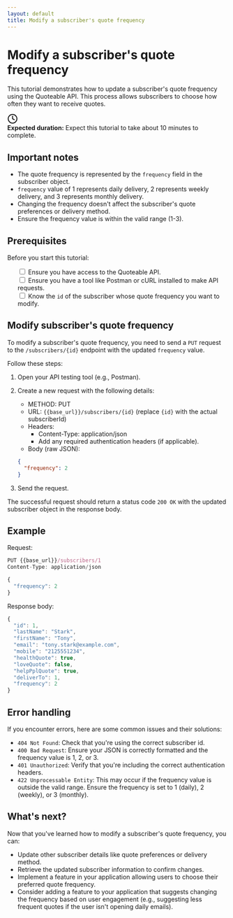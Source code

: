 ```yaml
---
layout: default
title: Modify a subscriber's quote frequency
---
```


# Modify a subscriber's quote frequency

This tutorial demonstrates how to update a subscriber's quote frequency using the Quoteable API. This process allows subscribers to choose how often they want to receive quotes.

<div class="tutorial-duration">
  <div class="icon-container">
    <svg xmlns="http://www.w3.org/2000/svg" width="24" height="24" viewBox="0 0 24 24" fill="none" stroke="currentColor" stroke-width="2" stroke-linecap="round" stroke-linejoin="round">
      <circle cx="12" cy="12" r="10"></circle>
      <polyline points="12 6 12 12 16 14"></polyline>
    </svg>
  </div>
  <div class="duration-text"><strong>Expected duration:</strong> Expect this tutorial to take about 10 minutes to complete.</div>
</div>

## Important notes

- The quote frequency is represented by the `frequency` field in the subscriber object.
- `frequency` value of 1 represents daily delivery, 2 represents weekly delivery, and 3 represents monthly delivery.
- Changing the frequency doesn't affect the subscriber's quote preferences or delivery method.
- Ensure the frequency value is within the valid range (1-3).

## Prerequisites

Before you start this tutorial:

<ul class="checkbox-list" style="list-style-type: none;">
  <li style="list-style-type: none;"><input type="checkbox"> Ensure you have access to the Quoteable API.</li>
  <li style="list-style-type: none;"><input type="checkbox"> Ensure you have a tool like Postman or cURL installed to make API requests.</li>
  <li style="list-style-type: none;"><input type="checkbox"> Know the <code>id</code> of the subscriber whose quote frequency you want to modify.</li>
</ul>

## Modify subscriber's quote frequency

To modify a subscriber's quote frequency, you need to send a `PUT` request to the `/subscribers/{id}` endpoint with the updated `frequency` value.

Follow these steps:

1. Open your API testing tool (e.g., Postman).
2. Create a new request with the following details:
    - METHOD: PUT
    - URL: `{{base_url}}/subscribers/{id}` (replace `{id}` with the actual subscriberId)
    - Headers:
        - Content-Type: application/json
        - Add any required authentication headers (if applicable).
    - Body (raw JSON):

    ```json
    {
      "frequency": 2
    }
    ```

3. Send the request.

The successful request should return a status code `200 OK` with the updated subscriber object in the response body.

## Example

Request:

```js
PUT {{base_url}}/subscribers/1
Content-Type: application/json

{
  "frequency": 2
}
```

Response body:

```js
{
  "id": 1,
  "lastName": "Stark",
  "firstName": "Tony",
  "email": "tony.stark@example.com",
  "mobile": "2125551234",
  "healthQuote": true,
  "loveQuote": false,
  "helpPplQuote": true,
  "deliverTo": 1,
  "frequency": 2
}
```

## Error handling

If you encounter errors, here are some common issues and their solutions:

- `404 Not Found`: Check that you're using the correct subscriber id.
- `400 Bad Request`: Ensure your JSON is correctly formatted and the frequency value is 1, 2, or 3.
- `401 Unauthorized`: Verify that you're including the correct authentication headers.
- `422 Unprocessable Entity`: This may occur if the frequency value is outside the valid range. Ensure the frequency is set to 1 (daily), 2 (weekly), or 3 (monthly).

## What's next?

Now that you've learned how to modify a subscriber's quote frequency, you can:

- Update other subscriber details like quote preferences or delivery method.
- Retrieve the updated subscriber information to confirm changes.
- Implement a feature in your application allowing users to choose their preferred quote frequency.
- Consider adding a feature to your application that suggests changing the frequency based on user engagement (e.g., suggesting less frequent quotes if the user isn't opening daily emails).
